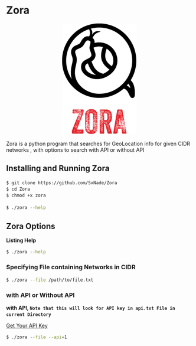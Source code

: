 # Zora

<p align="center">
  <img src="https://github.com/SxNade/Zora/blob/main/zora.png" />
</p>


Zora is a python program that searches for GeoLocation info for given CIDR networks , with options to search with API or without API


## Installing and Running Zora

```bash
$ git clone https://github.com/SxNade/Zora
$ cd Zora
$ chmod +x zora

$ ./zora --help
```

## Zora Options

**Listing Help**
```bash
$ ./zora --help
```

### Specifying File containing Networks in CIDR
```bash
$ ./zora --file /path/to/file.txt
```

### with API or Without API

**with API, `Note that this will look for API key in api.txt File in current Directory`**

[Get Your API Key](https://ipgeolocation.io/signup.html)


```bash
$ ./zora --file --api=1
